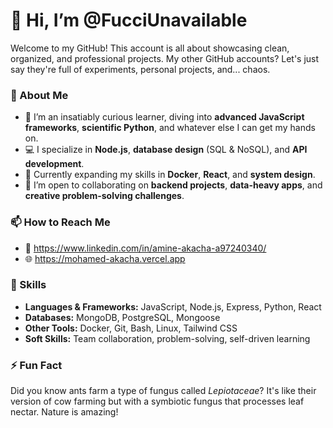 # 👋 Hi, I’m @FucciUnavailable  

Welcome to my GitHub! This account is all about showcasing clean, organized, and professional projects. My other GitHub accounts? Let's just say they're full of experiments, personal projects, and... chaos.  

### 🚀 About Me  
- 👀 I’m an insatiably curious learner, diving into **advanced JavaScript frameworks**, **scientific Python**, and whatever else I can get my hands on.  
- 💻 I specialize in **Node.js**, **database design** (SQL & NoSQL), and **API development**.  
- 🌱 Currently expanding my skills in **Docker**, **React**, and **system design**.  
- 💞️ I’m open to collaborating on **backend projects**, **data-heavy apps**, and **creative problem-solving challenges**.  

### 📫 How to Reach Me  
- 📧 https://www.linkedin.com/in/amine-akacha-a97240340/
- 🌐 https://mohamed-akacha.vercel.app
### 🎯 Skills  
- **Languages & Frameworks:** JavaScript, Node.js, Express, Python, React  
- **Databases:** MongoDB, PostgreSQL, Mongoose  
- **Other Tools:** Docker, Git, Bash, Linux, Tailwind CSS  
- **Soft Skills:** Team collaboration, problem-solving, self-driven learning  

### ⚡ Fun Fact  
Did you know ants farm a type of fungus called *Lepiotaceae*? It's like their version of cow farming but with a symbiotic fungus that processes leaf nectar. Nature is amazing!  

